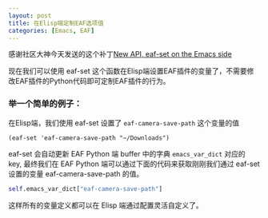 ```yaml
---
layout: post
title: 在Elisp端定制EAF选项值
categories: [Emacs, EAF]
---
```


感谢社区大神今天发送的这个补丁[New API, eaf-set on the Emacs side](https://github.com/manateelazycat/emacs-application-framework/pull/86/files)

现在我们可以使用 eaf-set 这个函数在Elisp端设置EAF插件的变量了，不需要修改EAF插件的Python代码即可定制EAF插件的行为。

### 举一个简单的例子：

在Elisp端，我们使用 eaf-set 设置了 ```eaf-camera-save-path``` 这个变量的值

```Elisp
(eaf-set 'eaf-camera-save-path "~/Downloads")
```

eaf-set 会自动更新 EAF Python 端 buffer 中的字典 ```emacs_var_dict``` 对应的 key, 最终我们在 EAF Python 端可以通过下面的代码来获取刚刚我们通过 eaf-set 设置的变量 eaf-camera-save-path 的值。

```Python
self.emacs_var_dict["eaf-camera-save-path"]
```

这样所有的变量定义都可以在 Elisp 端通过配置灵活自定义了。
